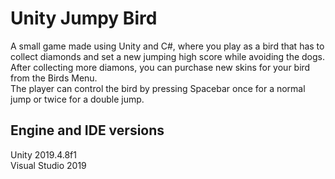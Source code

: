# Unity Jumpy Bird

A small game made using Unity and C#, where you play as a bird that has to collect diamonds and set a new jumping high score while avoiding the dogs.
<br>
After collecting more diamons, you can purchase new skins for your bird from the Birds Menu.
<br> 
The player can control the bird by pressing Spacebar once for a normal jump or twice for a double jump.
## Engine and IDE versions
Unity 2019.4.8f1 
<br>
Visual Studio 2019